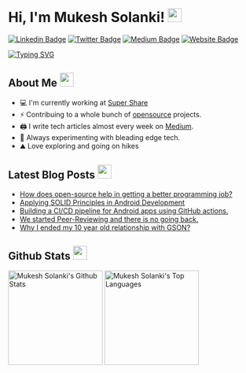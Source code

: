 # Hi, I'm Mukesh Solanki! <img src="https://media.giphy.com/media/hvRJCLFzcasrR4ia7z/giphy.gif" width="28"/>
[![Linkedin Badge](https://img.shields.io/badge/-LinkedIn-0e76a8?style=flat-square&logo=Linkedin&logoColor=white)](https://linkedin.com/in/mukeshsolanki)
[![Twitter Badge](https://img.shields.io/badge/-Twitter-00acee?style=flat-square&logo=Twitter&logoColor=white)](https://twitter.com/_mukeshsolanki_)
[![Medium Badge](https://img.shields.io/badge/Medium-12100E?style=flat-square&logo=Medium&logoColor=white)](https://medium.com/@themukeshsolanki)
[![Website Badge](https://img.shields.io/badge/Website-3b5998?style=flat-square&logo=google-chrome&logoColor=white)](https://www.mukeshsolanki.com/)

[![Typing SVG](https://readme-typing-svg.herokuapp.com?font=comfortaa&color=%23F77B93&size=25&height=40&lines=Nice+to+meet+you!;I'm+a+Software+Engineer;Tech+Blogger)](https://git.io/typing-svg)

## About Me <img src="https://c.tenor.com/uZFq07-ujK8AAAAi/man-shrugging-joypixels.gif" width="28"/>
* 💻 I'm currently working at <a href="http://ssup.co">Super Share</a> 
* ⚡ Contribuing to a whole bunch of <a href="http://github.com/mukeshsolanki">opensource</a> projects.
* 🖨️ I write tech articles almost every week on <a href="https://medium.com/@themukeshsolanki">Medium</a>. 
* 🌱 Always experimenting with bleading edge tech. 
* ⛰️ Love exploring and going on hikes
<p align="center">

## Latest Blog Posts <img src="https://c.tenor.com/lZE8tZGKLQ4AAAAi/saturn-v-space.gif" width="28"/>
<!-- BLOG-POST-LIST:START -->
- [How does open-source help in getting a better programming job?](https://themukeshsolanki.medium.com/how-does-open-source-help-in-getting-a-better-programming-job-2400d5b32ac4?source=rss-a958e8ec15c0------2)
- [Applying SOLID Principles in Android Development](https://proandroiddev.com/applying-solid-principles-in-android-development-bf50402f1723?source=rss-a958e8ec15c0------2)
- [Building a CI/CD pipeline for Android apps using GitHub actions.](https://blog.ssup.co/building-a-ci-cd-pipeline-for-android-apps-using-github-actions-f0fbf537c7a9?source=rss-a958e8ec15c0------2)
- [We started Peer-Reviewing and there is no going back.](https://blog.ssup.co/we-started-peer-reviewing-and-there-is-no-going-back-2f44223a13b6?source=rss-a958e8ec15c0------2)
- [Why I ended my 10 year old relationship with GSON?](https://blog.ssup.co/why-i-ended-my-10-year-old-relationship-with-gson-49fbdc3c2f27?source=rss-a958e8ec15c0------2)
<!-- BLOG-POST-LIST:END -->

## Github Stats <img src="https://c.tenor.com/ZULdaf8iCHgAAAAi/100-discord.gif" width="28"/>
  
 <a href="https://github.com/mukeshsolanki/"><img alt="Mukesh Solanki's Github Stats" src="https://denvercoder1-github-readme-stats.vercel.app/api/?username=mukeshsolanki&show_icons=true&count_private=true&theme=react&hide_border=true&bg_color=1F222E&title_color=F85D7F&icon_color=F8D866" height="192px"/></a>
  <a href="https://github.com/mukeshsolanki"><img alt="Mukesh Solanki's Top Languages" src="https://github-readme-stats.vercel.app/api/top-langs/?username=mukeshsolanki&langs_count=8&layout=compact&theme=react&hide_border=true&bg_color=1F222E&title_color=F85D7F&icon_color=F8D866&hide=javascript,html,scss" height="192px"/></a>
</p>
